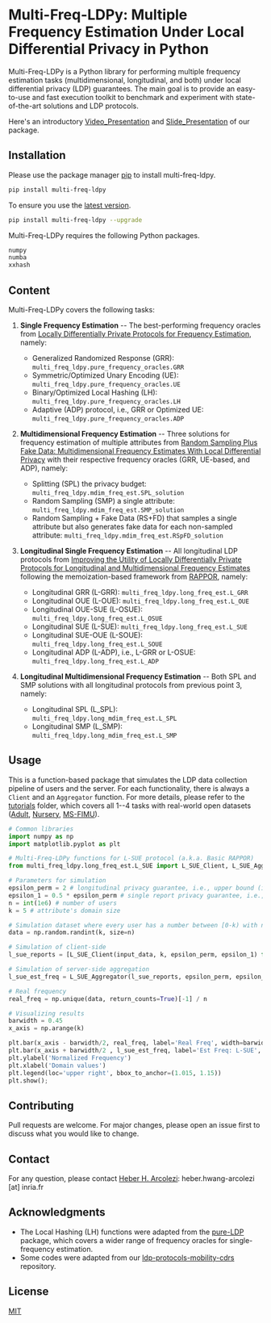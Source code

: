 # Multi-Freq-LDPy: Multiple Frequency Estimation Under Local Differential Privacy in Python

Multi-Freq-LDPy is a Python library for performing multiple frequency estimation tasks (multidimensional, longitudinal, and both) under local differential privacy (LDP) guarantees. The main goal is to provide an easy-to-use and fast execution toolkit to benchmark and experiment with state-of-the-art solutions and LDP protocols.

Here's an introductory [Video_Presentation](https://screencast-o-matic.com/watch/c3hhQYVYNDi) and [Slide_Presentation](http://hharcolezi.github.io/files/2022_Multi_Freq_LDPy_Presentation.pdf) of our package.

## Installation

Please use the package manager [pip](https://pip.pypa.io/en/stable/) to install multi-freq-ldpy.

```bash
pip install multi-freq-ldpy
```

To ensure you use the [latest version](https://pypi.org/project/multi-freq-ldpy/).

```bash
pip install multi-freq-ldpy --upgrade
```

Multi-Freq-LDPy requires the following Python packages.

```bash
numpy
numba
xxhash
```

## Content
Multi-Freq-LDPy covers the following tasks: 

1. **Single Frequency Estimation** -- The best-performing frequency oracles from [Locally Differentially Private Protocols for Frequency Estimation](https://www.usenix.org/conference/usenixsecurity17/technical-sessions/presentation/wang-tianhao), namely:
   * Generalized Randomized Response (GRR): ```multi_freq_ldpy.pure_frequency_oracles.GRR```
   * Symmetric/Optimized Unary Encoding (UE): ```multi_freq_ldpy.pure_frequency_oracles.UE```
   * Binary/Optimized Local Hashing (LH): ```multi_freq_ldpy.pure_frequency_oracles.LH```
   * Adaptive (ADP) protocol, i.e., GRR or Optimized UE: ```multi_freq_ldpy.pure_frequency_oracles.ADP```

2. **Multidimensional Frequency Estimation** -- Three solutions for frequency estimation of multiple attributes from [Random Sampling Plus Fake Data: Multidimensional Frequency Estimates With Local Differential Privacy](https://arxiv.org/abs/2109.07269) with their respective frequency oracles (GRR, UE-based, and ADP), namely:
   * Splitting (SPL) the privacy budget: ```multi_freq_ldpy.mdim_freq_est.SPL_solution```
   * Random Sampling (SMP) a single attribute: ```multi_freq_ldpy.mdim_freq_est.SMP_solution```
   * Random Sampling + Fake Data (RS+FD) that samples a single attribute but also generates fake data for each non-sampled attribute: ```multi_freq_ldpy.mdim_freq_est.RSpFD_solution```

3. **Longitudinal Single Frequency Estimation** -- All longitudinal LDP protocols from [Improving the Utility of Locally Differentially Private Protocols for Longitudinal and Multidimensional Frequency Estimates](https://arxiv.org/abs/2111.04636) following the memoization-based framework from [RAPPOR](https://dl.acm.org/doi/10.1145/2660267.2660348), namely:
   * Longitudinal GRR (L-GRR): ```multi_freq_ldpy.long_freq_est.L_GRR```
   * Longitudinal OUE (L-OUE): ```multi_freq_ldpy.long_freq_est.L_OUE```
   * Longitudinal OUE-SUE (L-OSUE): ```multi_freq_ldpy.long_freq_est.L_OSUE```
   * Longitudinal SUE (L-SUE): ```multi_freq_ldpy.long_freq_est.L_SUE```
   * Longitudinal SUE-OUE (L-SOUE): ```multi_freq_ldpy.long_freq_est.L_SOUE```
   * Longitudinal ADP (L-ADP), i.e., L-GRR or L-OSUE: ```multi_freq_ldpy.long_freq_est.L_ADP```

4. **Longitudinal Multidimensional Frequency Estimation** -- Both SPL and SMP solutions with all longitudinal protocols from previous point 3, namely:
   * Longitudinal SPL (L_SPL): ```multi_freq_ldpy.long_mdim_freq_est.L_SPL```
   * Longitudinal SMP (L_SMP): ```multi_freq_ldpy.long_mdim_freq_est.L_SMP```

## Usage
This is a function-based package that simulates the LDP data collection pipeline of users and the server. For each functionality, there is always a ```Client``` and an ```Aggregator``` function. For more details, please refer to the [tutorials](https://github.com/hharcolezi/multi-freq-ldpy/tree/main/tutorials) folder, which covers all 1--4 tasks with real-world open datasets ([Adult](https://archive.ics.uci.edu/ml/datasets/adult), [Nursery](https://archive.ics.uci.edu/ml/datasets/nursery), [MS-FIMU](https://github.com/hharcolezi/OpenMSFIMU)).

```python
# Common libraries
import numpy as np
import matplotlib.pyplot as plt

# Multi-Freq-LDPy functions for L-SUE protocol (a.k.a. Basic RAPPOR)
from multi_freq_ldpy.long_freq_est.L_SUE import L_SUE_Client, L_SUE_Aggregator

# Parameters for simulation
epsilon_perm = 2 # longitudinal privacy guarantee, i.e., upper bound (infinity reports)
epsilon_1 = 0.5 * epsilon_perm # single report privacy guarantee, i.e., lower bound
n = int(1e6) # number of users
k = 5 # attribute's domain size

# Simulation dataset where every user has a number between [0-k) with n users
data = np.random.randint(k, size=n)

# Simulation of client-side
l_sue_reports = [L_SUE_Client(input_data, k, epsilon_perm, epsilon_1) for input_data in data]

# Simulation of server-side aggregation
l_sue_est_freq = L_SUE_Aggregator(l_sue_reports, epsilon_perm, epsilon_1)

# Real frequency 
real_freq = np.unique(data, return_counts=True)[-1] / n

# Visualizing results
barwidth = 0.45
x_axis = np.arange(k)

plt.bar(x_axis - barwidth/2, real_freq, label='Real Freq', width=barwidth)
plt.bar(x_axis + barwidth/2 , l_sue_est_freq, label='Est Freq: L-SUE', width=barwidth)
plt.ylabel('Normalized Frequency')
plt.xlabel('Domain values')
plt.legend(loc='upper right', bbox_to_anchor=(1.015, 1.15))
plt.show();
```

## Contributing
Pull requests are welcome. For major changes, please open an issue first to discuss what you would like to change.

## Contact
For any question, please contact [Heber H. Arcolezi](https://hharcolezi.github.io/): heber.hwang-arcolezi [at] inria.fr

## Acknowledgments
   * The Local Hashing (LH) functions were adapted from the [pure-LDP](https://github.com/Samuel-Maddock/pure-LDP) package, which covers a wider range of frequency oracles for single-frequency estimation.
   * Some codes were adapted from our [ldp-protocols-mobility-cdrs](https://github.com/hharcolezi/ldp-protocols-mobility-cdrs) repository. 

## License
[MIT](https://github.com/hharcolezi/multi-freq-ldpy/blob/main/LICENSE)